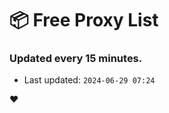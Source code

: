 # :package: Free Proxy List
### Updated every 15 minutes.

- Last updated: `2024-06-29 07:24`

:heart:
